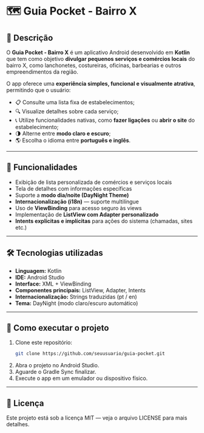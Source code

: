 # 🗺️ Guia Pocket - Bairro X

## 📱 Descrição
O **Guia Pocket - Bairro X** é um aplicativo Android desenvolvido em **Kotlin** que tem como objetivo **divulgar pequenos serviços e comércios locais** do bairro X, como lanchonetes, costureiras, oficinas, barbearias e outros empreendimentos da região.  

O app oferece uma **experiência simples, funcional e visualmente atrativa**, permitindo que o usuário:
- 📋 Consulte uma lista fixa de estabelecimentos;  
- 🔍 Visualize detalhes sobre cada serviço;  
- 📞 Utilize funcionalidades nativas, como **fazer ligações** ou **abrir o site** do estabelecimento;  
- 🌗 Alterne entre **modo claro e escuro**;  
- 🌎 Escolha o idioma entre **português e inglês**.  

---

## 🧩 Funcionalidades
- Exibição de lista personalizada de comércios e serviços locais  
- Tela de detalhes com informações específicas  
- Suporte a **modo dia/noite (DayNight Theme)**  
- **Internacionalização (i18n)** — suporte multilíngue  
- Uso de **ViewBinding** para acesso seguro às views  
- Implementação de **ListView com Adapter personalizado**  
- **Intents explícitas e implícitas** para ações do sistema (chamadas, sites etc.)

---

## 🛠️ Tecnologias utilizadas
- **Linguagem:** Kotlin  
- **IDE:** Android Studio  
- **Interface:** XML + ViewBinding  
- **Componentes principais:** ListView, Adapter, Intents  
- **Internacionalização:** Strings traduzidas (pt / en)  
- **Tema:** DayNight (modo claro/escuro automático)  

---

## 🚀 Como executar o projeto
1. Clone este repositório:  
   ```bash
   git clone https://github.com/seuusuario/guia-pocket.git
2. Abra o projeto no Android Studio.
3. Aguarde o Gradle Sync finalizar.
4. Execute o app em um emulador ou dispositivo físico.

---

## 📄 Licença
Este projeto está sob a licença MIT — veja o arquivo LICENSE para mais detalhes.
   
   
